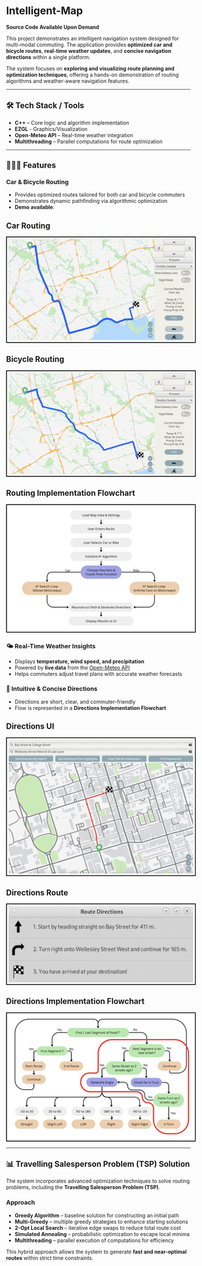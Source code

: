 # Intelligent-Map

**Source Code Available Upon Demand**

This project demonstrates an intelligent navigation system designed for multi-modal commuting. The application provides **optimized car and bicycle routes**, **real-time weather updates**, and **concise navigation directions** within a single platform.

The system focuses on **exploring and visualizing route planning and optimization techniques**, offering a hands-on demonstration of routing algorithms and weather-aware navigation features.

---

## 🛠 Tech Stack / Tools
- **C++** – Core logic and algorithm implementation  
- **EZGL** - Graphics/Visualization
- **Open-Meteo API** – Real-time weather integration  
- **Multithreading** – Parallel computations for route optimization  

---

## 🚗🚴‍♂️ Features

### Car & Bicycle Routing
- Provides optimized routes tailored for both car and bicycle commuters  
- Demonstrates dynamic pathfinding via algorithmic optimization  
- **Demo available**:

## Car Routing
<img src="images/car_routing.png" alt="Car Routing" style="border:2px solid #000; padding:5px;">

## Bicycle Routing
<img src="images/bicycle_routing.png" alt="Bicycle Routing" style="border:2px solid #000; padding:5px;">

## Routing Implementation Flowchart
<img src="images/routing_implementation.png" alt="Routing Implementation Flowchart" style="border:2px solid #000; padding:5px;">


### 🌤 Real-Time Weather Insights
- Displays **temperature, wind speed, and precipitation**  
- Powered by **live data** from the [Open-Meteo API](https://open-meteo.com/)  
- Helps commuters adjust travel plans with accurate weather forecasts  

### 🧭 Intuitive & Concise Directions
- Directions are short, clear, and commuter-friendly  
- Flow is represented in a **Directions Implementation Flowchart**

## Directions UI
<img src="images/directions_UI.png" alt="Directions UI" style="border:2px solid #000; padding:5px;">

## Directions Route
<img src="images/directions_words.png" alt="Directions Route" style="border:2px solid #000; padding:5px;">

## Directions Implementation Flowchart
<img src="images/directions_implementation.png" alt="Directions Implementation Flowchart" style="border:2px solid #000; padding:5px;">

---

## 📊 Travelling Salesperson Problem (TSP) Solution

The system incorporates advanced optimization techniques to solve routing problems, including the **Travelling Salesperson Problem (TSP)**.

### Approach
- **Greedy Algorithm** – baseline solution for constructing an initial path  
- **Multi-Greedy** – multiple greedy strategies to enhance starting solutions  
- **2-Opt Local Search** – iterative edge swaps to reduce total route cost  
- **Simulated Annealing** – probabilistic optimization to escape local minima  
- **Multithreading** – parallel execution of computations for efficiency  

This hybrid approach allows the system to generate **fast and near-optimal routes** within strict time constraints.

